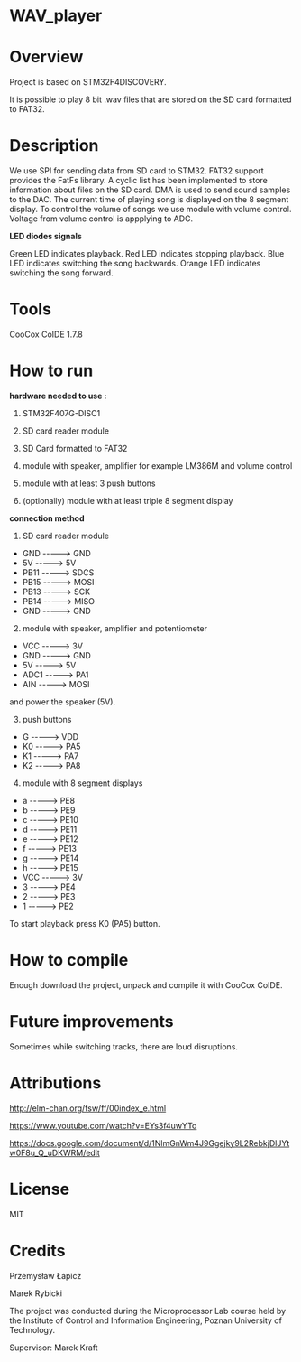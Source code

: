 # WAV_player

# Overview

Project is based on STM32F4DISCOVERY.

It is possible to play 8 bit .wav files that are stored on the SD card formatted to FAT32.

# Description

We use SPI for sending data from SD card to STM32. FAT32 support provides the FatFs library. A cyclic list has been implemented to store information about files on the SD card. DMA is used to send sound samples to the DAC. The current time of playing song is displayed on the 8 segment display. To control the volume of songs we use module with volume control. Voltage from volume control is appplying to ADC.

**LED diodes signals** 

Green LED indicates playback. Red LED indicates stopping playback. Blue LED indicates switching the song backwards. Orange LED indicates switching the song forward. 

# Tools

CooCox CoIDE 1.7.8

# How to run

**hardware needed to use :**

1. STM32F407G-DISC1

2. SD card reader module

3. SD Card formatted to FAT32

4. module with speaker, amplifier for example LM386M and volume control

5. module with at least 3 push buttons

6. (optionally) module with at least triple 8 segment display

**connection method**

1. SD card reader module

- GND  ----->  GND
- 5V   ----->  5V
- PB11 ----->  SDCS
- PB15 ----->  MOSI
- PB13 ----->  SCK
- PB14 ----->  MISO
- GND  ----->  GND

2. module with speaker, amplifier and potentiometer

- VCC  ----->  3V
- GND  ----->  GND
- 5V   ----->  5V
- ADC1 ----->  PA1
- AIN  ----->  MOSI

and power the speaker (5V).

3. push buttons

- G   ----->  VDD
- K0  ----->  PA5
- K1  ----->  PA7
- K2  ----->  PA8

4. module with 8 segment displays

- a   ----->  PE8
- b   ----->  PE9
- c   ----->  PE10
- d   ----->  PE11
- e   ----->  PE12
- f   ----->  PE13
- g   ----->  PE14
- h   ----->  PE15
- VCC ----->  3V
- 3   ----->  PE4
- 2   ----->  PE3
- 1   ----->  PE2

To start playback press K0 (PA5) button. 

# How to compile

Enough download the project, unpack and compile it with CooCox CoIDE.

# Future improvements

Sometimes while switching tracks, there are loud disruptions.

# Attributions

http://elm-chan.org/fsw/ff/00index_e.html



https://www.youtube.com/watch?v=EYs3f4uwYTo

https://docs.google.com/document/d/1NlmGnWm4J9Ggejky9L2RebkjDlJYtw0F8u_Q_uDKWRM/edit

# License

MIT

# Credits

Przemysław Łapicz

Marek Rybicki

The project was conducted during the Microprocessor Lab course held by the Institute of Control and Information Engineering, Poznan University of Technology.

Supervisor: Marek Kraft


